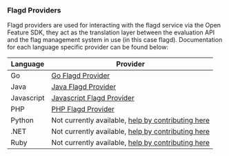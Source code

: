 ### Flagd Providers 

Flagd providers are used for interacting with the flagd service via the Open Feature SDK, they act as the translation layer between the evaluation API and the flag management system in use (in this case flagd). Documentation for each language specific provider can be found below:

| Language      | Provider |
| ----------- | ----------- |
| Go      | [Go Flagd Provider](https://github.com/open-feature/go-sdk-contrib/tree/main/providers/flagd)
| Java   | [Java Flagd Provider](https://github.com/open-feature/java-sdk-contrib/tree/main/providers/flagd)
| Javascript   | [Javascript Flagd Provider](https://github.com/open-feature/js-sdk-contrib/tree/main/libs/providers/flagd)
| PHP   | [PHP Flagd Provider](https://github.com/open-feature/php-sdk-contrib/tree/main/src/Flagd)
| Python   | Not currently available, [help by contributing here](https://github.com/open-feature/python-sdk-contrib)
| .NET   | Not currently available, [help by contributing here](https://github.com/open-feature/dotnet-sdk-contrib)
| Ruby  | Not currently available, [help by contributing here](https://github.com/open-feature/ruby-sdk-contrib)


